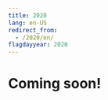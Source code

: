 ```yaml
---
title: 2020
lang: en-US
redirect_from:
  - /2020/en/
flagdayyear: 2020
---
```


Coming soon!
============
